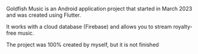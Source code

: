 Goldfish Music is an Android application project that started in March 2023 and was created using Flutter.

It works with a cloud database (Firebase) and allows you to stream royalty-free music.

The project was 100% created by myself, but it is not finished
